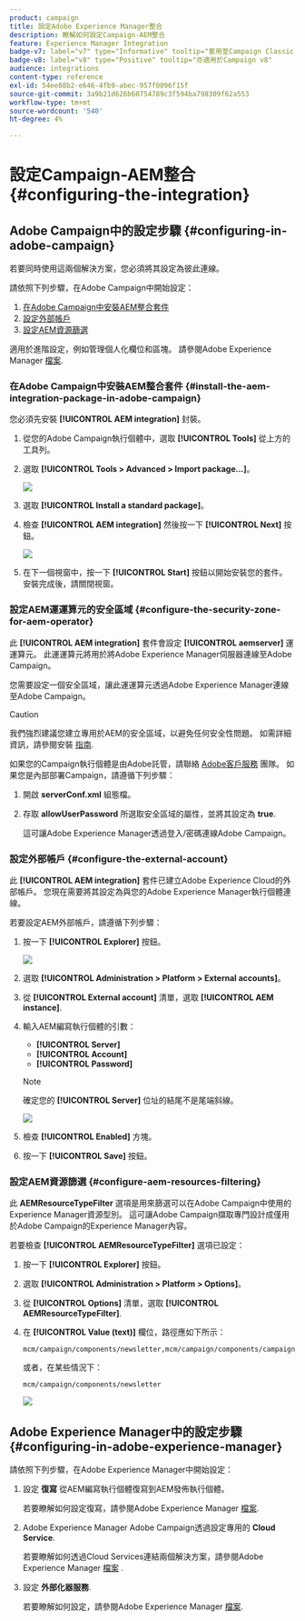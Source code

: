 ```yaml
---
product: campaign
title: 設定Adobe Experience Manager整合
description: 瞭解如何設定Campaign-AEM整合
feature: Experience Manager Integration
badge-v7: label="v7" type="Informative" tooltip="套用至Campaign Classic v7"
badge-v8: label="v8" type="Positive" tooltip="亦適用於Campaign v8"
audience: integrations
content-type: reference
exl-id: 54ee88b2-e646-4fb9-abec-957f0096f15f
source-git-commit: 3a9b21d626b60754789c3f594ba798309f62a553
workflow-type: tm+mt
source-wordcount: '540'
ht-degree: 4%

---
```


# 設定Campaign-AEM整合{#configuring-the-integration}



## Adobe Campaign中的設定步驟 {#configuring-in-adobe-campaign}

若要同時使用這兩個解決方案，您必須將其設定為彼此連線。

請依照下列步驟，在Adobe Campaign中開始設定：

1. [在Adobe Campaign中安裝AEM整合套件](#install-the-aem-integration-package-in-adobe-campaign)
1. [設定外部帳戶](#configure-the-external-account)
1. [設定AEM資源篩選](#configure-aem-resources-filtering)

適用於進階設定，例如管理個人化欄位和區塊。 請參閱Adobe Experience Manager [檔案](https://helpx.adobe.com/experience-manager/6-5/sites/administering/using/campaignonpremise.html).

### 在Adobe Campaign中安裝AEM整合套件 {#install-the-aem-integration-package-in-adobe-campaign}

您必須先安裝 **[!UICONTROL AEM integration]** 封裝。

1. 從您的Adobe Campaign執行個體中，選取 **[!UICONTROL Tools]** 從上方的工具列。
1. 選取 **[!UICONTROL Tools > Advanced > Import package...]**。

   ![](assets/aem_config_1.png)

1. 選取 **[!UICONTROL Install a standard package]**。
1. 檢查 **[!UICONTROL AEM integration]** 然後按一下 **[!UICONTROL Next]** 按鈕。

   ![](assets/aem_config_2.png)

1. 在下一個視窗中，按一下 **[!UICONTROL Start]** 按鈕以開始安裝您的套件。 安裝完成後，請關閉視窗。

### 設定AEM運運算元的安全區域 {#configure-the-security-zone-for-aem-operator}

此 **[!UICONTROL AEM integration]** 套件會設定 **[!UICONTROL aemserver]** 運運算元。 此運運算元將用於將Adobe Experience Manager伺服器連線至Adobe Campaign。

您需要設定一個安全區域，讓此運運算元透過Adobe Experience Manager連線至Adobe Campaign。

>[!CAUTION]
>
>我們強烈建議您建立專用於AEM的安全區域，以避免任何安全性問題。 如需詳細資訊，請參閱安裝 [指南](../../installation/using/security-zones.md).

如果您的Campaign執行個體是由Adobe託管，請聯絡 [Adobe客戶服務](https://helpx.adobe.com/tw/enterprise/admin-guide.html/enterprise/using/support-for-experience-cloud.ug.html) 團隊。 如果您是內部部署Campaign，請遵循下列步驟：

1. 開啟 **serverConf.xml** 組態檔。
1. 存取 **allowUserPassword** 所選取安全區域的屬性，並將其設定為 **true**.

   這可讓Adobe Experience Manager透過登入/密碼連線Adobe Campaign。

### 設定外部帳戶 {#configure-the-external-account}

此 **[!UICONTROL AEM integration]** 套件已建立Adobe Experience Cloud的外部帳戶。 您現在需要將其設定為與您的Adobe Experience Manager執行個體連線。

若要設定AEM外部帳戶，請遵循下列步驟：

1. 按一下 **[!UICONTROL Explorer]** 按鈕。

   ![](assets/aem_config_3.png)

1. 選取 **[!UICONTROL Administration > Platform > External accounts]**。
1. 從 **[!UICONTROL External account]** 清單，選取 **[!UICONTROL AEM instance]**.
1. 輸入AEM編寫執行個體的引數：

   * **[!UICONTROL Server]**
   * **[!UICONTROL Account]**
   * **[!UICONTROL Password]**

   >[!NOTE]
   >
   >確定您的 **[!UICONTROL Server]** 位址的結尾不是尾端斜線。

   ![](assets/aem_config_4.png)

1. 檢查 **[!UICONTROL Enabled]** 方塊。
1. 按一下 **[!UICONTROL Save]** 按鈕。

### 設定AEM資源篩選 {#configure-aem-resources-filtering}

此 **AEMResourceTypeFilter** 選項是用來篩選可以在Adobe Campaign中使用的Experience Manager資源型別。 這可讓Adobe Campaign擷取專門設計成僅用於Adobe Campaign的Experience Manager內容。

若要檢查 **[!UICONTROL AEMResourceTypeFilter]** 選項已設定：

1. 按一下 **[!UICONTROL Explorer]** 按鈕。
1. 選取 **[!UICONTROL Administration > Platform > Options]**。
1. 從 **[!UICONTROL Options]** 清單，選取 **[!UICONTROL AEMResourceTypeFilter]**.
1. 在 **[!UICONTROL Value (text)]** 欄位，路徑應如下所示：

   ```
   mcm/campaign/components/newsletter,mcm/campaign/components/campaign_newsletterpage,mcm/neolane/components/newsletter
   ```

   或者，在某些情況下：

   ```
   mcm/campaign/components/newsletter
   ```

   ![](assets/aem_config_5.png)

## Adobe Experience Manager中的設定步驟 {#configuring-in-adobe-experience-manager}

請依照下列步驟，在Adobe Experience Manager中開始設定：

1. 設定 **復寫** 從AEM編寫執行個體復寫到AEM發佈執行個體。

   若要瞭解如何設定復寫，請參閱Adobe Experience Manager [檔案](https://helpx.adobe.com/experience-manager/6-5/sites/deploying/using/replication.html).

1. Adobe Experience Manager Adobe Campaign透過設定專用的 **Cloud Service**.

   若要瞭解如何透過Cloud Services連結兩個解決方案，請參閱Adobe Experience Manager [檔案](https://helpx.adobe.com/experience-manager/6-5/sites/administering/using/campaignonpremise.html#ConfiguringAdobeExperienceManager) .

1. 設定 **外部化器服務**.

   若要瞭解如何設定，請參閱Adobe Experience Manager [檔案](https://helpx.adobe.com/experience-manager/6-5/sites/developing/using/externalizer.html).
